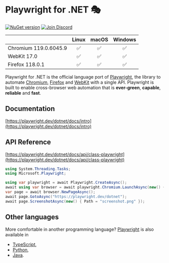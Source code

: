 # Playwright for .NET 🎭
[![NuGet version](https://img.shields.io/nuget/v/Microsoft.Playwright?color=%2345ba4b)](https://www.nuget.org/packages/Microsoft.Playwright) [![Join Discord](https://img.shields.io/badge/join-discord-infomational)](https://aka.ms/playwright/discord)

|          | Linux | macOS | Windows |
|   :---   | :---: | :---: | :---:   |
| Chromium <!-- GEN:chromium-version -->119.0.6045.9<!-- GEN:stop --> | ✅ | ✅ | ✅ |
| WebKit <!-- GEN:webkit-version -->17.0<!-- GEN:stop --> | ✅ | ✅ | ✅ |
| Firefox <!-- GEN:firefox-version -->118.0.1<!-- GEN:stop --> | ✅ | ✅ | ✅ |

Playwright for .NET is the official language port of [Playwright](https://playwright.dev), the library to automate [Chromium](https://www.chromium.org/Home), [Firefox](https://www.mozilla.org/en-US/firefox/new/) and [WebKit](https://webkit.org/) with a single API. Playwright is built to enable cross-browser web automation that is **ever-green**, **capable**, **reliable** and **fast**.

## Documentation

[https://playwright.dev/dotnet/docs/intro](https://playwright.dev/dotnet/docs/intro) 

## API Reference
[https://playwright.dev/dotnet/docs/api/class-playwright](https://playwright.dev/dotnet/docs/api/class-playwright)


```cs
using System.Threading.Tasks;
using Microsoft.Playwright;

using var playwright = await Playwright.CreateAsync();
await using var browser = await playwright.Chromium.LaunchAsync(new() { Headless = false });
var page = await browser.NewPageAsync();
await page.GotoAsync("https://playwright.dev/dotnet");
await page.ScreenshotAsync(new() { Path = "screenshot.png" });
```

## Other languages

More comfortable in another programming language? [Playwright](https://playwright.dev) is also available in
- [TypeScript](https://playwright.dev/docs/intro),
- [Python](https://playwright.dev/python/docs/intro),
- [Java](https://playwright.dev/java/docs/intro).
